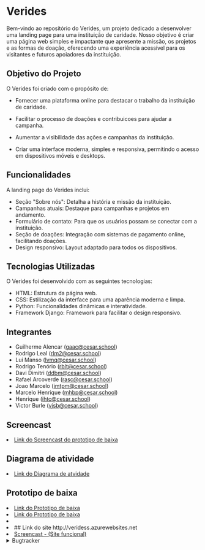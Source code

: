 # Verides  
Bem-vindo ao repositório do Verides, um projeto dedicado a desenvolver uma landing page para uma instituição de caridade. Nosso objetivo é criar uma página web simples e impactante que apresente a missão, os projetos e as formas de doação, oferecendo uma experiência acessível para os visitantes e futuros apoiadores da instituição.

## Objetivo do Projeto
O Verides foi criado com o propósito de:

- Fornecer uma plataforma online para destacar o trabalho da instituição de caridade.

- Facilitar o processo de doações e contribuicoes para ajudar a campanha.

- Aumentar a visibilidade das ações e campanhas da instituição.
- Criar uma interface moderna, simples e responsiva, permitindo o acesso em dispositivos móveis e desktops.

## Funcionalidades
A landing page do Verides inclui:

- Seção "Sobre nós": Detalha a história e missão da instituição.
- Campanhas atuais: Destaque para campanhas e projetos em andamento.
- Formulário de contato: Para que os usuários possam se conectar com a instituição.
- Seção de doações: Integração com sistemas de pagamento online, facilitando doações.
- Design responsivo: Layout adaptado para todos os dispositivos.

## Tecnologias Utilizadas
O Verides foi desenvolvido com as seguintes tecnologias:

- HTML: Estrutura da página web.
- CSS: Estilização da interface para uma aparência moderna e limpa.
- Python: Funcionalidades dinâmicas e interatividade.
- Framework Django: Framework para facilitar o design responsivo.

## Integrantes
- Guilherme Alencar (gaac@cesar.school)
- Rodrigo Leal (rlm2@cesar.school)
- Lui Manso (lvmq@cesar.school)
- Rodrigo Tenório (rblt@cesar.school)
- Davi Dimitri (ddbm@cesar.school)
- Rafael Arcoverde (rasc@cesar.school)
- Joao Marcelo (jmtpm@cesar.school)
- Marcelo Henrique (mhbp@cesar.school)
- Henrique (ihtc@cesar.school)
- Victor Burle (vjsb@cesar.school)

## Screencast
<li>
    <a  href="https://youtu.be/337N2ereM58"
      >Link do Screencast do prototipo de baixa</a
    > 

    
## Diagrama de atividade
<li>
    <a  href="https://lucid.app/lucidchart/632ed730-3db3-49e5-83eb-c1153e70f213/edit?viewport_loc=-410%2C-1206%2C1902%2C2694%2C0_0&invitationId=inv_429d7c32-6f27-4100-b68a-892b44706114"
      >Link do Diagrama de atvidade</a
    > 

    
## Prototipo de baixa
<li>
    <a  href="https://www.figma.com/design/2LlGkX0xLCGfbEJURhnb9z/Verides?node-id=0-1&node-type=canvas&t=CCy4xvRwaeN6yE9y-0"
      >Link do Prototipo de baixa</a
    > 
 <li>
    <a  href="veridess.azurewebsites.net"
      >Link do Prototipo de baixa</a
    > 
 <li>
 <Li>
    ## Link do site 
     http://veridess.azurewebsites.net
 </Li>
     
 <li>
    <a  href="https://youtu.be/JyYVPUW0dx4"
      >Screencast - (Site funcional)</a 
    >
     <details>
  <summary> Bugtracker </summary>
    
  ![WhatsApp Image 2024-11-30 at 12 15 43](https://github.com/user-attachments/assets/c142e1ed-6f4d-43e7-a8d7-b799222a9456)
![WhatsApp Image 2024-11-30 at 12 15 42 (3)](https://github.com/user-attachments/assets/5ce1a4dd-64e7-4711-8968-b69149f36db7)
![WhatsApp Image 2024-11-30 at 12 15 42 (2)](https://github.com/user-attachments/assets/5ec593db-56ac-4dd7-8c66-e0be1f093aec)
![WhatsApp Image 2024-11-30 at 12 15 42 (1)](https://github.com/user-attachments/assets/287cf892-391b-4066-8bef-923fd84e20a1)
![WhatsApp Image 2024-11-30 at 12 15 42](https://github.com/user-attachments/assets/8f83d695-4771-4075-9de5-68ec0c9cd8ba)
![Whats![WhatsApp Image 2024-11-30 at 12 15 41](https://github.com/user-attachments/assets/ccc2cff4-a09c-4aa2-8009-14392bcadc33)
App Image 2024-11-30 at 12 15 41 (1)](https://github.com/user-attachments/assets/0dc49314-1b11-428a-82c2-82ee948be3e8)

